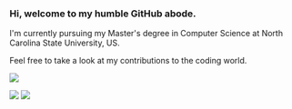 ### Hi, welcome to my humble GitHub abode.

I'm currently pursuing my Master's degree in Computer Science at North Carolina State University, US. 

Feel free to take a look at my contributions to the coding world.

![](https://github-profile-summary-cards.vercel.app/api/cards/profile-details?username=rishikesh-yelne&theme=graywhite)

![](https://github-profile-summary-cards.vercel.app/api/cards/stats?username=rishikesh-yelne&theme=graywhite)
![](https://github-profile-summary-cards.vercel.app/api/cards/most-commit-language?username=rishikesh-yelne&theme=graywhite)
